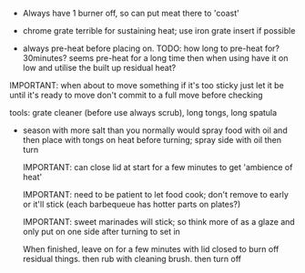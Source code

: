 <!-- SPDX-License-Identifier: zlib-acknowledgement -->
* Always have 1 burner off, so can put meat there to 'coast'
* chrome grate terrible for sustaining heat; use iron grate insert if possible 

* always pre-heat before placing on. TODO: how long to pre-heat for? 30minutes?
  seems pre-heat for a long time then when using have it on low and utilise the built up residual heat?

IMPORTANT: when about to move something if it's too sticky just let it be until it's ready to move
don't commit to a full move before checking

tools: grate cleaner (before use always scrub), long tongs, long spatula

* season with more salt than you normally would
  spray food with oil and then place with tongs on heat
  before turning; spray side with oil then turn

  IMPORTANT: can close lid at start for a few minutes to get 'ambience of heat' 

  IMPORTANT: need to be patient to let food cook; don't remove to early or it'll stick
  (each barbequeue has hotter parts on plates?)

  IMPORTANT: sweet marinades will stick; so think more of as a glaze and only put on one side after turning to set in

  When finished, leave on for a few minutes with lid closed to burn off residual things.
  then rub with cleaning brush. then turn off
